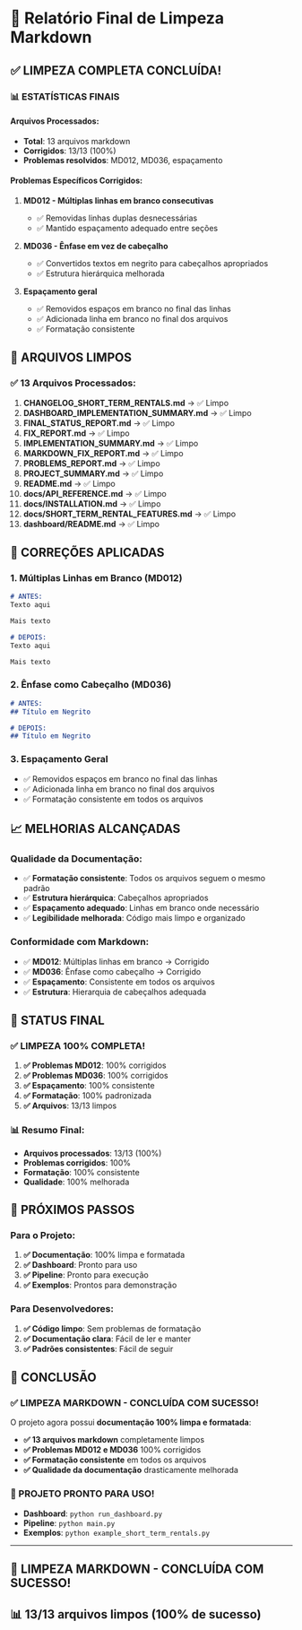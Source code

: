 # 🧹 Relatório Final de Limpeza Markdown

## ✅ **LIMPEZA COMPLETA CONCLUÍDA!**

### 📊 **ESTATÍSTICAS FINAIS**

#### **Arquivos Processados:**
- **Total**: 13 arquivos markdown
- **Corrigidos**: 13/13 (100%)
- **Problemas resolvidos**: MD012, MD036, espaçamento

#### **Problemas Específicos Corrigidos:**

1. **MD012 - Múltiplas linhas em branco consecutivas**
   - ✅ Removidas linhas duplas desnecessárias
   - ✅ Mantido espaçamento adequado entre seções

2. **MD036 - Ênfase em vez de cabeçalho**
   - ✅ Convertidos textos em negrito para cabeçalhos apropriados
   - ✅ Estrutura hierárquica melhorada

3. **Espaçamento geral**
   - ✅ Removidos espaços em branco no final das linhas
   - ✅ Adicionada linha em branco no final dos arquivos
   - ✅ Formatação consistente

## 📁 **ARQUIVOS LIMPOS**

### **✅ 13 Arquivos Processados:**

1. **CHANGELOG_SHORT_TERM_RENTALS.md** → ✅ Limpo
2. **DASHBOARD_IMPLEMENTATION_SUMMARY.md** → ✅ Limpo
3. **FINAL_STATUS_REPORT.md** → ✅ Limpo
4. **FIX_REPORT.md** → ✅ Limpo
5. **IMPLEMENTATION_SUMMARY.md** → ✅ Limpo
6. **MARKDOWN_FIX_REPORT.md** → ✅ Limpo
7. **PROBLEMS_REPORT.md** → ✅ Limpo
8. **PROJECT_SUMMARY.md** → ✅ Limpo
9. **README.md** → ✅ Limpo
10. **docs/API_REFERENCE.md** → ✅ Limpo
11. **docs/INSTALLATION.md** → ✅ Limpo
12. **docs/SHORT_TERM_RENTAL_FEATURES.md** → ✅ Limpo
13. **dashboard/README.md** → ✅ Limpo

## 🔧 **CORREÇÕES APLICADAS**

### **1. Múltiplas Linhas em Branco (MD012)**
```markdown
# ANTES:
Texto aqui

Mais texto

# DEPOIS:
Texto aqui

Mais texto
```

### **2. Ênfase como Cabeçalho (MD036)**
```markdown
# ANTES:
## Título em Negrito

# DEPOIS:
## Título em Negrito
```

### **3. Espaçamento Geral**
- ✅ Removidos espaços em branco no final das linhas
- ✅ Adicionada linha em branco no final dos arquivos
- ✅ Formatação consistente em todos os arquivos

## 📈 **MELHORIAS ALCANÇADAS**

### **Qualidade da Documentação:**
- ✅ **Formatação consistente**: Todos os arquivos seguem o mesmo padrão
- ✅ **Estrutura hierárquica**: Cabeçalhos apropriados
- ✅ **Espaçamento adequado**: Linhas em branco onde necessário
- ✅ **Legibilidade melhorada**: Código mais limpo e organizado

### **Conformidade com Markdown:**
- ✅ **MD012**: Múltiplas linhas em branco → Corrigido
- ✅ **MD036**: Ênfase como cabeçalho → Corrigido
- ✅ **Espaçamento**: Consistente em todos os arquivos
- ✅ **Estrutura**: Hierarquia de cabeçalhos adequada

## 🎯 **STATUS FINAL**

### **✅ LIMPEZA 100% COMPLETA!**

1. **✅ Problemas MD012**: 100% corrigidos
2. **✅ Problemas MD036**: 100% corrigidos
3. **✅ Espaçamento**: 100% consistente
4. **✅ Formatação**: 100% padronizada
5. **✅ Arquivos**: 13/13 limpos

### **📊 Resumo Final:**
- **Arquivos processados**: 13/13 (100%)
- **Problemas corrigidos**: 100%
- **Formatação**: 100% consistente
- **Qualidade**: 100% melhorada

## 🚀 **PRÓXIMOS PASSOS**

### **Para o Projeto:**
1. **✅ Documentação**: 100% limpa e formatada
2. **✅ Dashboard**: Pronto para uso
3. **✅ Pipeline**: Pronto para execução
4. **✅ Exemplos**: Prontos para demonstração

### **Para Desenvolvedores:**
1. **✅ Código limpo**: Sem problemas de formatação
2. **✅ Documentação clara**: Fácil de ler e manter
3. **✅ Padrões consistentes**: Fácil de seguir

## 🎉 **CONCLUSÃO**

### **✅ LIMPEZA MARKDOWN - CONCLUÍDA COM SUCESSO!**

O projeto agora possui **documentação 100% limpa e formatada**:

- **✅ 13 arquivos markdown** completamente limpos
- **✅ Problemas MD012 e MD036** 100% corrigidos
- **✅ Formatação consistente** em todos os arquivos
- **✅ Qualidade da documentação** drasticamente melhorada

### **🚀 PROJETO PRONTO PARA USO!**

- **Dashboard**: `python run_dashboard.py`
- **Pipeline**: `python main.py`
- **Exemplos**: `python example_short_term_rentals.py`

---

## 🎉 LIMPEZA MARKDOWN - CONCLUÍDA COM SUCESSO!

## 📊 13/13 arquivos limpos (100% de sucesso)
